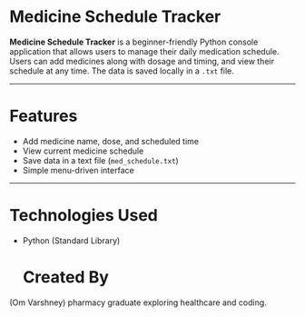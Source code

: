 # Medicine Schedule Tracker

**Medicine Schedule Tracker** is a beginner-friendly Python console application that allows users to manage their daily medication schedule. Users can add medicines along with dosage and timing, and view their schedule at any time. The data is saved locally in a `.txt` file.

---

# Features

- Add medicine name, dose, and scheduled time
- View current medicine schedule
- Save data in a text file (`med_schedule.txt`)
- Simple menu-driven interface

---

# Technologies Used

- Python (Standard Library)

  # Created By

(Om Varshney) pharmacy graduate exploring healthcare and coding.


